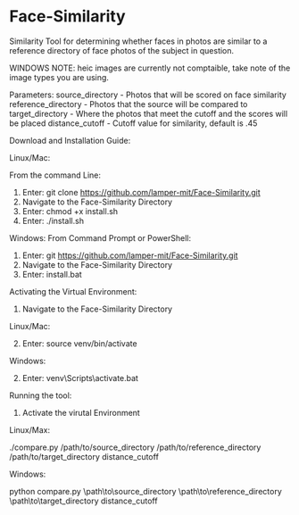 # Face-Similarity
Similarity Tool for determining whether faces in photos are similar to a reference directory of face photos of the subject in question.

WINDOWS NOTE: heic images are currently not comptaible, take note of the image types you are using.

Parameters:
source_directory - Photos that will be scored on face similarity
reference_directory - Photos that the source will be compared to
target_directory - Where the photos that meet the cutoff and the scores will be placed
distance_cutoff - Cutoff value for similarity, default is .45

Download and Installation Guide:

Linux/Mac:

From the command Line:
1) Enter: git clone https://github.com/lamper-mit/Face-Similarity.git
2) Navigate to the Face-Similarity Directory
3) Enter: chmod +x install.sh
4) Enter: ./install.sh

Windows:
From Command Prompt or PowerShell:
1) Enter: git https://github.com/lamper-mit/Face-Similarity.git
2) Navigate to the Face-Similarity Directory
3) Enter: install.bat

Activating the Virtual Environment:
1) Navigate to the Face-Similarity Directory
   
Linux/Mac:

2) Enter: source venv/bin/activate

Windows:

2) Enter: venv\Scripts\activate.bat

Running the tool:
1) Activate the virutal Environment

Linux/Max:

./compare.py /path/to/source_directory /path/to/reference_directory /path/to/target_directory distance_cutoff

Windows:

python compare.py \path\to\source_directory \path\to\reference_directory \path\to\target_directory distance_cutoff
